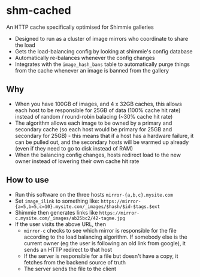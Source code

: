 shm-cached
==========
An HTTP cache specifically optimised for Shimmie galleries

- Designed to run as a cluster of image mirrors who coordinate to
  share the load
- Gets the load-balancing config by looking at shimmie's config
  database
- Automatically re-balances whenever the config changes
- Integrates with the `image_hash_bans` table to automatically
  purge things from the cache whenever an image is banned from
  the gallery

Why
---
- When you have 100GB of images, and 4 x 32GB caches, this allows
  each host to be responsible for 25GB of data (100% cache hit rate)
  instead of random / round-robin balacing (~30% cache hit rate)
- The algorithm allows each image to be owned by a primary and
  secondary cache (so each host would be primary for 25GB and
  secondary for 25GB) - this means that if a host has a hardware
  failure, it can be pulled out, and the secondary hosts will be
  warmed up already (even if they need to go to disk instead of RAM)
- When the balancing config changes, hosts redirect load to the
  new owner instead of lowering their own cache hit rate

How to use
----------
- Run this software on the three hosts `mirror-{a,b,c}.mysite.com`
- Set `image_ilink` to something like:
  `https://mirror-{a=5,b=5,c=10}.mysite.com/_images/$hash/$id-$tags.$ext`
- Shimmie then generates links like
  `https://mirror-c.mysite.com/_images/ab25bc2/42-tagme.jpg`
- If the user visits the above URL, then
  - `mirror-c` checks to see which mirror is responsible for the file
    according to the load balancing algorithm. If somebody else is the
    current owner (eg the user is following an old link from google),
    it sends an HTTP redirect to that host
  - If the server is responsible for a file but doesn't have a copy, it
    fetches from the backend source of truth
  - The server sends the file to the client
